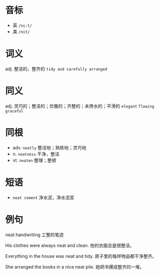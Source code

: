 # 音标

- 英 `/niːt/`
- 美 `/nit/`

# 词义

adj. 整洁的，整齐的
`tidy and carefully arranged`

# 同义

adj. 灵巧的；整洁的；优雅的；齐整的；未搀水的；平滑的
`elegant` `flowing` `graceful`

# 同根

- adv. `neatly` 整洁地；熟练地；灵巧地
- n. `neatness` 干净，整洁
- vt. `neaten` 整理；整顿

# 短语

- `neat cement` 净水泥，净水泥浆

# 例句

neat handwriting
工整的笔迹

His clothes were always neat and clean.
他的衣服总是很整洁。

Everything in the house was neat and tidy.
房子里的每样物品都干净整齐。

She arranged the books in a nice neat pile.
她把书摞成整齐的一堆。


